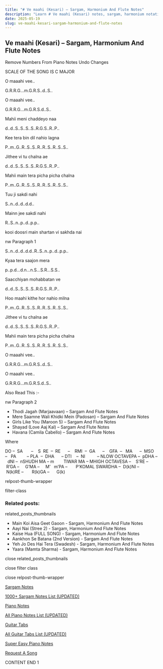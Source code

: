 ```yaml
---
title: "# Ve maahi (Kesari) – Sargam, Harmonium And Flute Notes"
description: "Learn # Ve maahi (Kesari) notes, sargam, harmonium notations and flute notes. Easy step-by-step tutorial for beginners."
date: 2025-05-19
slug: ve-maahi-kesari-sargam-harmonium-and-flute-notes
---
```


## Ve maahi (Kesari) – Sargam, Harmonium And Flute Notes

Remove Numbers From Piano Notes
Undo Changes

SCALE OF THE SONG IS C MAJOR

O maaahi vee..

G.R.R.G…m.G.R.S..d..S..

O maaahi vee..

G.R.R.G…m.G.R.S.d..S..

Mahii meni chaddeyo naa

d..d..S..S..S..S..R.G.S..R..P..

Kee tera bin dil nahio lagna

P..m..G..R..S..S..R..R..S..R..S..S..

Jithee vi tu chalna ae

d..d..S..S..S..S..R.G.S..R..P..

Mahii main tera picha picha chalna

P..m..G..R..S..S..R..R..S..R..S..S..

Tuu ji sakdi nahi

S..n..d..d..d.d..

Mainn jee sakdi nahi

R..S..n..p..d..p.p..

kooi doosri main shartan vi sakhda nai

nw Paragraph 1

S..n..d..d..d.d..R..S..n..p..d..p.p..

Kyaa tera saajon mera

p..p.d…d.n…n.S…S.R…S.S..

Saacchiyan mohabbatan ve

d..d..S..S..S..S..R.G.S..R..P..

Hoo maahi kithe hor nahio milna

P..m..G..R..S..S..R..R..S..R..S..S..

Jithee vi tu chalna ae

d..d..S..S..S..S..R.G.S..R..P..

Mahii main tera picha picha chalna

P..m..G..R..S..S..R..R..S..R..S..S..

O maaahi vee..

G.R.R.G…m.G.R.S..d..S..

O maaahi vee..

G.R.R.G…m.G.R.S.d..S..



Also Read This :-

nw Paragraph 2



* Thodi Jagah (Marjaavaan) – Sargam And Flute Notes
* Mere Saamne Wali Khidki Mein (Padosan) – Sargam And Flute Notes
* Girls Like You (Maroon 5) – Sargam And Flute Notes
* Shayad (Love Aaj Kal) – Sargam And Flute Notes
* Havana (Camila Cabello) – Sargam And Flute Notes

Where



DO –  SA       –    S  RE  –  RE      –    RMI  –  GA      –    GFA  –   MA      –  MSO  –   PA         – PLA  –  DHA      – DTI    –  NI          – NLOW OCTAVEPA –  pDHA –  dNI –  nSHUDH MA – m        TIWAR MA – MHIGH OCTAVESA –    S’RE –     R’GA –     G’MA –     M’   m’PA –       P’KOMAL SWARDHA –  D(k)NI –       N(k)RE –       R(k)GA –      G(k)



relpost-thumb-wrapper

filter-class

### Related posts:

related_posts_thumbnails

* Main Koi Aisa Geet Gaoon - Sargam, Harmonium And Flute Notes
* Aayi Nai (Stree 2) - Sargam, Harmonium And Flute Notes
* Kaise Hua (FULL SONG) - Sargam, Harmonium And Flute Notes
* Aankhon Se Batana (2nd Version) - Sargam And Flute Notes
* Yeh Jo Des Hai Tera (Swadesh) - Sargam, Harmonium And Flute Notes
* Yaara (Mamta Sharma) - Sargam, Harmonium And Flute Notes

close related_posts_thumbnails

close filter class

close relpost-thumb-wrapper

[Sargam Notes](https://www.notationsworld.com/sargam-notes.html)

[1000+ Sargam Notes List (UPDATED)](https://www.notationsworld.com/all-songs-list-sargam-notes.html)

[Piano Notes](https://www.notationsworld.com/piano-notes.html)

[All Piano Notes List (UPDATED)](https://www.notationsworld.com/all-songs-list-piano-notes.html)

[Guitar Tabs](https://www.notationsworld.com/guitar-tabs.html)

[All Guitar Tabs List (UPDATED)](https://www.notationsworld.com/all-songs-list-guitar-tabs.html)

[Super Easy Piano Notes](https://studywall.in/)

[Request A Song](https://www.notationsworld.com/request-a-song.html)

CONTENT END 1

